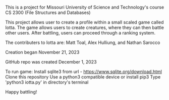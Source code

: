 This is a project for Missouri University of Science and Technology's course CS 2300
(File Structures and Databases)

This project allows user to create a profile within a small scaled game called Iotta.
The game allows users to create creatures, where they can then battle other users.
After battling, users can proceed through a ranking system.

The contributers to Iotta are:
Matt Toal, Alex Hulliung, and Nathan Sarocco

Creation began November 21, 2023

GitHub repo was created December 1, 2023

To run game:
	Install sqlite3 from url - https://www.sqlite.org/download.html
	Clone this repository
	Use a python3 compatible device or install pip3
	Type 'python3 iotta.py' in directory's terminal

Happy battling!
